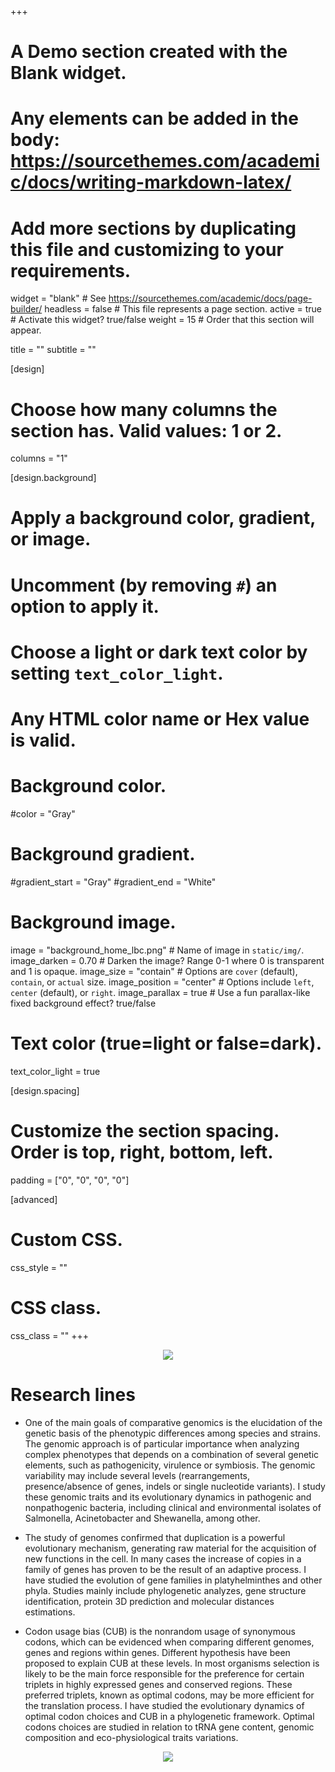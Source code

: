 +++
# A Demo section created with the Blank widget.
# Any elements can be added in the body: https://sourcethemes.com/academic/docs/writing-markdown-latex/
# Add more sections by duplicating this file and customizing to your requirements.

widget = "blank"  # See https://sourcethemes.com/academic/docs/page-builder/
headless = false  # This file represents a page section.
active = true  # Activate this widget? true/false
weight = 15  # Order that this section will appear.

title = ""
subtitle = ""

[design]
  # Choose how many columns the section has. Valid values: 1 or 2.
  columns = "1"

[design.background]
  # Apply a background color, gradient, or image.
  #   Uncomment (by removing `#`) an option to apply it.
  #   Choose a light or dark text color by setting `text_color_light`.
  #   Any HTML color name or Hex value is valid.

  # Background color.
   #color = "Gray"
  
  # Background gradient.
   #gradient_start = "Gray"
   #gradient_end = "White"
  
  # Background image.
  image = "background_home_lbc.png"  # Name of image in `static/img/`.
  image_darken = 0.70  # Darken the image? Range 0-1 where 0 is transparent and 1 is opaque.
  image_size = "contain"  #  Options are `cover` (default), `contain`, or `actual` size.
  image_position = "center"  # Options include `left`, `center` (default), or `right`.
  image_parallax = true  # Use a fun parallax-like fixed background effect? true/false

  # Text color (true=light or false=dark).
  text_color_light = true

[design.spacing]
  # Customize the section spacing. Order is top, right, bottom, left.
  padding = ["0", "0", "0", "0"]

[advanced]
 # Custom CSS. 
 css_style = ""
 
 # CSS class.
 css_class = ""
+++

<center>

![](img/cabezal_pagina_lbc_blanco.png)

</center>

# Research lines

+ One of the main goals of comparative genomics is the elucidation of the genetic basis of the phenotypic differences among species and strains. The genomic approach is of particular importance when analyzing complex phenotypes that depends on a combination of several genetic elements, such as pathogenicity, virulence or symbiosis. The genomic variability may include several levels (rearrangements, presence/absence of genes, indels or single nucleotide variants). I study these genomic traits and its evolutionary dynamics in pathogenic and nonpathogenic bacteria, including clinical and environmental isolates of Salmonella, Acinetobacter and Shewanella, among other.



+ The study of genomes confirmed that duplication is a powerful evolutionary mechanism, generating raw material for the acquisition of new functions in the cell. In many cases the increase of copies in a family of genes has proven to be the result of an adaptive process. I have studied the evolution of gene families in platyhelminthes and other phyla. Studies mainly include phylogenetic analyzes, gene structure identification, protein 3D prediction and molecular distances estimations.



+ Codon usage bias (CUB) is the nonrandom usage of synonymous codons, which can be evidenced when comparing different genomes, genes and regions within genes. Different hypothesis have been proposed to explain CUB at these levels. In most organisms selection is likely to be the main force responsible for the preference for certain triplets in highly expressed genes and conserved regions. These preferred triplets, known as optimal codons, may be more efficient for the translation process. I have studied the evolutionary dynamics of optimal codon choices and CUB in a phylogenetic framework. Optimal codons choices are studied in relation to tRNA gene content, genomic composition and eco-physiological traits variations.



<center>

![](img/cabezal_ddbt.jpg)

</center>